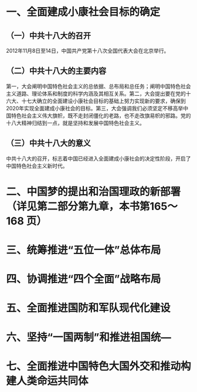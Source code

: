 # 一、全面建成小康社会目标的确定
## （一）中共十八大的召开
2012年11月8日至14日，中国共产党第十八次全国代表大会在北京举行。
## （二）中共十八大的主要内容
第一，大会阐明中国特色社会主义的总依据、总布局和总任务；阐明中国特色社会主义道路、理论体系和制度的科学内涵及其相互关系。第二，大会提出要在党的十六大、十七大确立的全面建设小康社会目标的基础上努力实现新的要求，确保到2020年实现全面建成小康社会的目标。第三，大会强调我们必须坚定不移高举中国特色社会主义伟大旗帜，既不走封闭僵化的老路，也不走改旗易帜的邪路。党的十八大精神归结到一点，就是坚持和发展中国特色社会主义。
## （三）中共十八大的意义
中共十八大的召开，标志着中国已经进入全面建成小康社会的决定性阶段，开启了中国特色社会主义新时代。
# 二、中国梦的提出和治国理政的新部署（详见第二部分第九章，本书第165～168 页）
# 三、统筹推进“五位一体”总体布局
# 四、协调推进“四个全面”战略布局
# 五、全面推进国防和军队现代化建设
# 六、坚持“一国两制”和推进祖国统—
# 七、全面推进中国特色大国外交和推动构建人类命运共同体